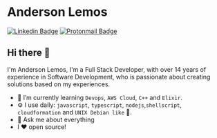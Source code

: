 # Anderson Lemos 
[![Linkedin Badge](https://img.shields.io/badge/LinkedIn-0077B5?style=for-the-badge&logo=linkedin&logoColor=whitelink=https://www.linkedin.com/in/andersonmlemos/)](https://www.linkedin.com/in/andersonmlemos/)
[![Protonmail Badge](https://img.shields.io/badge/ProtonMail-8B89CC?style=for-the-badge&logo=protonmail&logoColor=white&link=mailto:alemos@protonmail.com)](mailto:alemos@protonmail.com)

## Hi there 👋

I'm Anderson Lemos, I'm a Full Stack Developer, with over 14 years of experience in Software Development,  who is passionate about creating solutions based on my experiences.

- 🌱 I’m currently learning `Devops`, `AWS Cloud`, `C++` and `Elixir`.
- ⚙️ I use daily: `javascript`, `typescript`, `nodejs`,`shellscript`, `cloudformation` and `UNIX Debian like` 🤩.
- 💬 Ask me about everything
- I :heart: open source!

